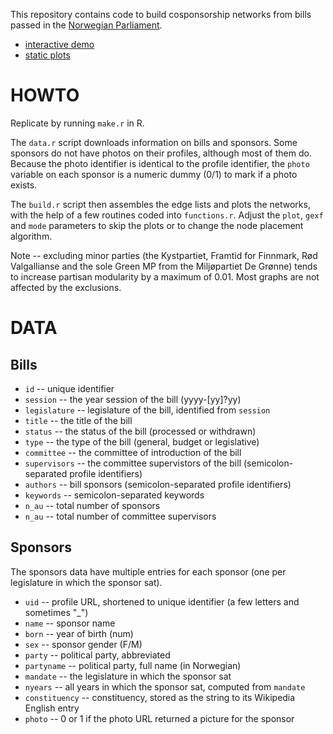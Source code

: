 This repository contains code to build cosponsorship networks from bills passed in the [Norwegian Parliament](https://www.stortinget.no/).

- [interactive demo](http://briatte.org/stortinget)
- [static plots](http://briatte.org/stortinget/plots.html)

# HOWTO

Replicate by running `make.r` in R.

The `data.r` script downloads information on bills and sponsors. Some sponsors do not have photos on their profiles, although most of them do. Because the photo identifier is identical to the profile identifier, the `photo` variable on each sponsor is a numeric dummy (0/1) to mark if a photo exists.

The `build.r` script then assembles the edge lists and plots the networks, with the help of a few routines coded into `functions.r`. Adjust the `plot`, `gexf` and `mode` parameters to skip the plots or to change the node placement algorithm.

Note -- excluding minor parties (the Kystpartiet, Framtid for Finnmark, Rød Valgallianse and the sole Green MP from the Miljøpartiet De Grønne) tends to increase partisan modularity by a maximum of 0.01. Most graphs are not affected by the exclusions.

# DATA

## Bills

- `id` -- unique identifier
- `session` -- the year session of the bill (yyyy-[yy]?yy)
- `legislature` -- legislature of the bill, identified from `session`
- `title` -- the title of the bill
- `status` -- the status of the bill (processed or withdrawn)
- `type` -- the type of the bill (general, budget or legislative)
- `committee` -- the committee of introduction of the bill
- `supervisors` -- the committee supervistors of the bill (semicolon-separated profile identifiers)
- `authors` -- bill sponsors (semicolon-separated profile identifiers)
- `keywords` -- semicolon-separated keywords
- `n_au` -- total number of sponsors
- `n_au` -- total number of committee supervisors
 
## Sponsors

The sponsors data have multiple entries for each sponsor (one per legislature in which the sponsor sat).

- `uid` -- profile URL, shortened to unique identifier (a few letters and sometimes "_")
- `name` -- sponsor name
- `born` -- year of birth (num)
- `sex` -- sponsor gender (F/M)
- `party` -- political party, abbreviated
- `partyname` -- political party, full name (in Norwegian)
- `mandate` -- the legislature in which the sponsor sat
- `nyears` -- all years in which the sponsor sat, computed from `mandate`
- `constituency` -- constituency, stored as the string to its Wikipedia English entry
- `photo` -- 0 or 1 if the photo URL returned a picture for the sponsor
